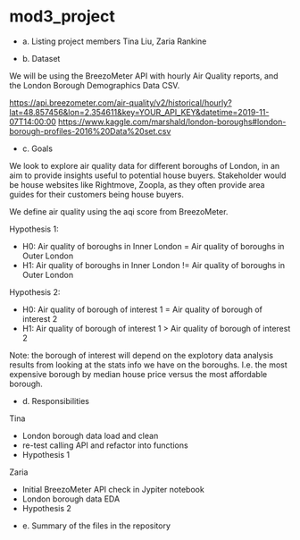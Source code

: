 # mod3_project



* a. Listing project members
Tina Liu, Zaria Rankine

* b. Dataset

We will be using the BreezoMeter API with hourly Air Quality reports, and the London Borough Demographics Data CSV.

https://api.breezometer.com/air-quality/v2/historical/hourly?lat=48.857456&lon=2.354611&key=YOUR_API_KEY&datetime=2019-11-07T14:00:00
https://www.kaggle.com/marshald/london-boroughs#london-borough-profiles-2016%20Data%20set.csv

* c. Goals

We look to explore air quality data for different boroughs of London, in an aim to provide insights useful to potential house buyers. Stakeholder would be house websites like Rightmove, Zoopla, as they often provide area guides for their customers being house buyers.

We define air quality using the aqi score from BreezoMeter.

Hypothesis 1:
- H0: Air quality of boroughs in Inner London = Air quality of boroughs in Outer London
- H1: Air quality of boroughs in Inner London != Air quality of boroughs in Outer London

Hypothesis 2:
- H0: Air quality of borough of interest 1 = Air quality of borough of interest 2
- H1: Air quality of borough of interest 1 > Air quality of borough of interest 2

Note: the borough of interest will depend on the explotory data analysis results from looking at the stats info we have on the boroughs. I.e. the most expensive borough by median house price versus the most affordable borough.

* d. Responsibilities

Tina
- London borough data load and clean
- re-test calling API and refactor into functions
- Hypothesis 1


Zaria
- Initial BreezoMeter API check in Jypiter notebook
- London borough data EDA
- Hypothesis 2




* e. Summary of the files in the repository
